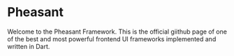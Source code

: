 # Pheasant
Welcome to the Pheasant Framework. This is the official giithub page of one of the best and most powerful frontend UI frameworks implemented and written in Dart. 

